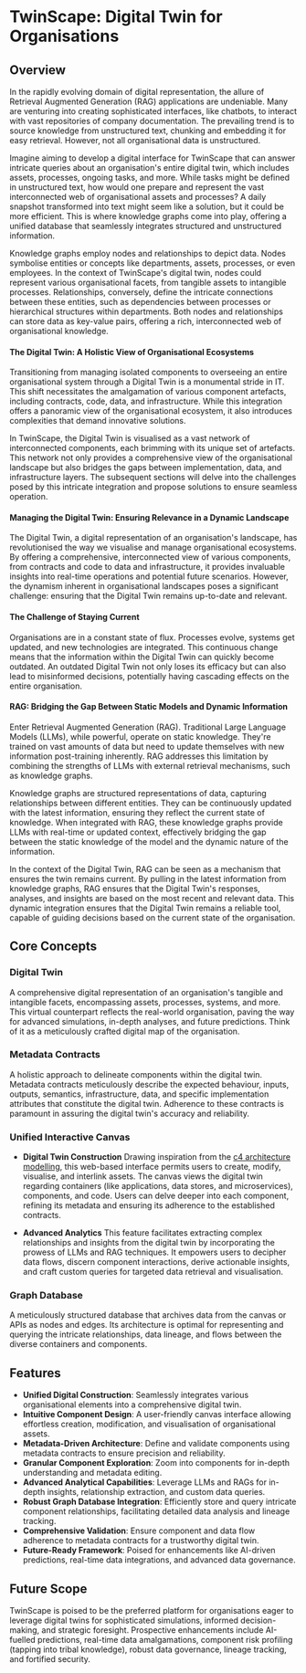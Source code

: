 # TwinScape: Digital Twin for Organisations

## Overview
In the rapidly evolving domain of digital representation, the allure of Retrieval Augmented Generation (RAG)
applications are undeniable. Many are venturing into creating sophisticated interfaces, like chatbots, to interact with
vast repositories of company documentation. The prevailing trend is to source knowledge from unstructured text, chunking
and embedding it for easy retrieval. However, not all organisational data is unstructured.

Imagine aiming to develop a digital interface for TwinScape that can answer intricate queries about an organisation's
entire digital twin, which includes assets, processes, ongoing tasks, and more. While tasks might be defined in
unstructured text, how would one prepare and represent the vast interconnected web of organisational assets and
processes? A daily snapshot transformed into text might seem like a solution, but it could be more efficient. This is where
knowledge graphs come into play, offering a unified database that seamlessly integrates structured and
unstructured information.

Knowledge graphs employ nodes and relationships to depict data. Nodes symbolise entities or concepts like
departments, assets, processes, or even employees. In the context of TwinScape's digital twin, nodes could represent
various organisational facets, from tangible assets to intangible processes. Relationships, conversely, define
the intricate connections between these entities, such as dependencies between processes or hierarchical structures
within departments. Both nodes and relationships can store data as key-value pairs, offering a rich, interconnected web
of organisational knowledge.

#### The Digital Twin: A Holistic View of Organisational Ecosystems

Transitioning from managing isolated components to overseeing an entire organisational system through a Digital Twin is
a monumental stride in IT. This shift necessitates the amalgamation of various component artefacts, including contracts,
code, data, and infrastructure. While this integration offers a panoramic view of the organisational ecosystem, it also
introduces complexities that demand innovative solutions.

In TwinScape, the Digital Twin is visualised as a vast network of interconnected components, each brimming with its
unique set of artefacts. This network not only provides a comprehensive view of the organisational landscape but also
bridges the gaps between implementation, data, and infrastructure layers. The subsequent sections will delve into the
challenges posed by this intricate integration and propose solutions to ensure seamless operation.

#### Managing the Digital Twin: Ensuring Relevance in a Dynamic Landscape

The Digital Twin, a digital representation of an organisation's landscape, has revolutionised the way we visualise and
manage organisational ecosystems. By offering a comprehensive, interconnected view of various components, from contracts
and code to data and infrastructure, it provides invaluable insights into real-time operations and potential future
scenarios. However, the dynamism inherent in organisational landscapes poses a significant challenge: ensuring that the
Digital Twin remains up-to-date and relevant.

#### The Challenge of Staying Current

Organisations are in a constant state of flux. Processes evolve, systems get updated, and new technologies are
integrated. This continuous change means that the information within the Digital Twin can quickly become outdated. An
outdated Digital Twin not only loses its efficacy but can also lead to misinformed decisions, potentially having
cascading effects on the entire organisation.

#### RAG: Bridging the Gap Between Static Models and Dynamic Information

Enter Retrieval Augmented Generation (RAG). Traditional Large Language Models (LLMs), while powerful, operate on static
knowledge. They're trained on vast amounts of data but need to update themselves with new information
post-training inherently. RAG addresses this limitation by combining the strengths of LLMs with external retrieval mechanisms, such
as knowledge graphs.

Knowledge graphs are structured representations of data, capturing relationships between different entities. They can be
continuously updated with the latest information, ensuring they reflect the current state of knowledge. When integrated
with RAG, these knowledge graphs provide LLMs with real-time or updated context, effectively bridging the gap between
the static knowledge of the model and the dynamic nature of the information.

In the context of the Digital Twin, RAG can be seen as a mechanism that ensures the twin remains current. By pulling in
the latest information from knowledge graphs, RAG ensures that the Digital Twin's responses, analyses, and insights are
based on the most recent and relevant data. This dynamic integration ensures that the Digital Twin remains a reliable
tool, capable of guiding decisions based on the current state of the organisation.



## Core Concepts

### Digital Twin
A comprehensive digital representation of an organisation's tangible and intangible facets, encompassing assets, processes, systems, and more. This virtual counterpart reflects the real-world organisation, paving the way for advanced simulations, in-depth analyses, and future predictions. Think of it as a meticulously crafted digital map of the organisation.

### Metadata Contracts
A holistic approach to delineate components within the digital twin. Metadata contracts meticulously describe the expected behaviour, inputs, outputs, semantics, infrastructure, data, and specific implementation attributes that constitute the digital twin. Adherence to these contracts is paramount in assuring the digital twin's accuracy and reliability.

### Unified Interactive Canvas
* **Digital Twin Construction**
Drawing inspiration from the [c4 architecture modelling](https://c4model.com/), this web-based interface permits users to create, modify, visualise, and interlink assets. The canvas views the digital twin regarding containers (like applications, data stores, and microservices), components, and code. Users can delve deeper into each component, refining its metadata and ensuring its adherence to the established contracts.

* **Advanced Analytics**
This feature facilitates extracting complex relationships and insights from the digital twin by incorporating the prowess of LLMs and RAG techniques. It empowers users to decipher data flows, discern component interactions, derive actionable insights, and craft custom queries for targeted data retrieval and visualisation.

### Graph Database
A meticulously structured database that archives data from the canvas or APIs as nodes and edges. Its architecture is optimal for representing and querying the intricate relationships, data lineage, and flows between the diverse containers and components.

## Features

- **Unified Digital Construction**: Seamlessly integrates various organisational elements into a comprehensive digital twin.
- **Intuitive Component Design**: A user-friendly canvas interface allowing effortless creation, modification, and visualisation of organisational assets.
- **Metadata-Driven Architecture**: Define and validate components using metadata contracts to ensure precision and reliability.
- **Granular Component Exploration**: Zoom into components for in-depth understanding and metadata editing.
- **Advanced Analytical Capabilities**: Leverage LLMs and RAGs for in-depth insights, relationship extraction, and custom data queries.
- **Robust Graph Database Integration**: Efficiently store and query intricate component relationships, facilitating detailed data analysis and lineage tracking.
- **Comprehensive Validation**: Ensure component and data flow adherence to metadata contracts for a trustworthy digital twin.
- **Future-Ready Framework**: Poised for enhancements like AI-driven predictions, real-time data integrations, and advanced data governance.

## Future Scope

TwinScape is poised to be the preferred platform for organisations eager to leverage digital twins for sophisticated simulations, informed decision-making, and strategic foresight. Prospective enhancements include AI-fuelled predictions, real-time data amalgamations, component risk profiling (tapping into tribal knowledge), robust data governance, lineage tracking, and fortified security.
